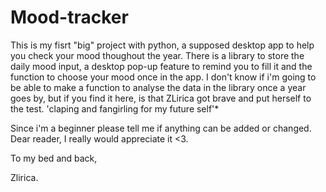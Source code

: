 # Mood-tracker

This is my fisrt "big" project with python, a supposed desktop app to help you check your mood thoughout the year. There is a library to store the daily mood input, a desktop pop-up feature to remind you to fill it and the function to choose your mood once in the app. I don't know if i'm going to be able to make a function to analyse the data in the library once a year goes by, but if you find it here, is that ZLirica got brave and put herself to the test. 'claping and fangirling for my future self'*  

Since i'm a beginner please tell me if anything can be added or changed. Dear reader, I really would appreciate it <3. 

To my bed and back,

Zlirica.
